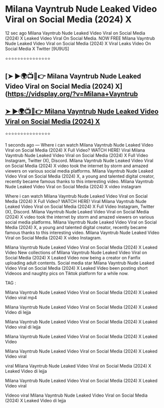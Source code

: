 ﻿# Milana Vayntrub Nude Leaked Video Viral on Social Media (2024) X



12 sec ago Milana Vayntrub Nude Leaked Video Viral on Social Media (2024) X Leaked Video Viral On Social Media. NOW FREE Milana Vayntrub Nude Leaked Video Viral on Social Media (2024) X Viral Leaks Video On Social Media X Twitter [9U9US]

⭐⭐⭐⭐⭐⭐⭐⭐⭐⭐⭐⭐⭐⭐⭐

## [➤ ►🌍📺📱👉 Milana Vayntrub Nude Leaked Video Viral on Social Media (2024) X](https://vidsplay.org/?v=Milana+Vayntrub

## [➤ ►🌍📺📱👉 Milana Vayntrub Nude Leaked Video Viral on Social Media (2024) X](https://vidsplay.org/?v=Milana+Vayntrub)


⭐⭐⭐⭐⭐⭐⭐⭐⭐⭐⭐⭐⭐⭐⭐



1 seconds ago — Where i can watch Milana Vayntrub Nude Leaked Video Viral on Social Media (2024) X Full Video? WATCH HERE! Viral Milana Vayntrub Nude Leaked Video Viral on Social Media (2024) X Full Video Instagram, Twitter (X), Discord. Milana Vayntrub Nude Leaked Video Viral on Social Media (2024) X video took the internet by storm and amazed viewers on various social media platforms. Milana Vayntrub Nude Leaked Video Viral on Social Media (2024) X, a young and talented digital creator, recently became famous thanks to this interesting video. Milana Vayntrub Nude Leaked Video Viral on Social Media (2024) X video instagram

Where i can watch Milana Vayntrub Nude Leaked Video Viral on Social Media (2024) X Full Video? WATCH HERE! Viral Milana Vayntrub Nude Leaked Video Viral on Social Media (2024) X Full Video Instagram, Twitter (X), Discord. Milana Vayntrub Nude Leaked Video Viral on Social Media (2024) X video took the internet by storm and amazed viewers on various social media platforms. Milana Vayntrub Nude Leaked Video Viral on Social Media (2024) X, a young and talented digital creator, recently became famous thanks to this interesting video. Milana Vayntrub Nude Leaked Video Viral on Social Media (2024) X video Instagram.

Milana Vayntrub Nude Leaked Video Viral on Social Media (2024) X Leaked Video New collections of Milana Vayntrub Nude Leaked Video Viral on Social Media (2024) X Leaked Video now being a creator on Fanfix uploading adult contents. Social media star Milana Vayntrub Nude Leaked Video Viral on Social Media (2024) X Leaked Video been posting short Videoos and naughty pics on Tiktok platform for a while now.

TAG :

 

Milana Vayntrub Nude Leaked Video Viral on Social Media (2024) X Leaked Video viral mp4

 

Milana Vayntrub Nude Leaked Video Viral on Social Media (2024) X Leaked Video di lejja

 

Milana Vayntrub Nude Leaked Video Viral on Social Media (2024) X Leaked Video viral di lejja

 

Milana Vayntrub Nude Leaked Video Viral on Social Media (2024) X Leaked Video

 

Milana Vayntrub Nude Leaked Video Viral on Social Media (2024) X Leaked Video viral

 

viral Milana Vayntrub Nude Leaked Video Viral on Social Media (2024) X Leaked Video di lejja

 

Milana Vayntrub Nude Leaked Video Viral on Social Media (2024) X Leaked Video viral

 

Videoo viral Milana Vayntrub Nude Leaked Video Viral on Social Media (2024) X Leaked Video di lejja